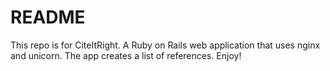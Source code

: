 # README

This repo is for CiteItRight. A Ruby on Rails web application that uses nginx and unicorn. The app creates a list of references. Enjoy!

